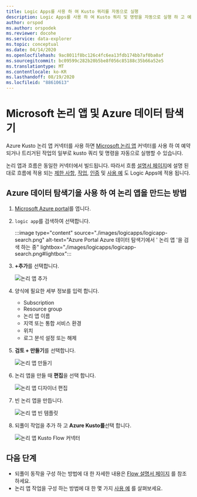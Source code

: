 ```yaml
---
title: Logic Apps를 사용 하 여 Kusto 쿼리를 자동으로 실행
description: Logic Apps를 사용 하 여 Kusto 쿼리 및 명령을 자동으로 실행 하 고 예약 하는 방법에 대해 알아봅니다.
author: orspod
ms.author: orspodek
ms.reviewer: docohe
ms.service: data-explorer
ms.topic: conceptual
ms.date: 04/14/2020
ms.openlocfilehash: 9ac8011f8bc126c4fc6ea13fdb174bb7af0ba0af
ms.sourcegitcommit: bc09599c282b20b5be8f056c85188c35b66a52e5
ms.translationtype: MT
ms.contentlocale: ko-KR
ms.lasthandoff: 08/19/2020
ms.locfileid: "88610613"
---
```

# <a name="microsoft-logic-app-and-azure-data-explorer"></a>Microsoft 논리 앱 및 Azure 데이터 탐색기

Azure Kusto 논리 앱 커넥터를 사용 하면 [Microsoft 논리 앱](https://docs.microsoft.com/azure/logic-apps/logic-apps-what-are-logic-apps) 커넥터를 사용 하 여 예약 되거나 트리거된 작업의 일부로 kusto 쿼리 및 명령을 자동으로 실행할 수 있습니다.

논리 앱과 흐름은 동일한 커넥터에서 빌드됩니다. 따라서 흐름 [설명서 페이지](flow.md)에 설명 된 대로 흐름에 적용 되는 [제한 사항](flow.md#limitations), [작업](flow.md#azure-kusto-flow-actions), [인증](flow.md#authentication) 및 [사용 예](flow.md#azure-kusto-flow-actions) 도 Logic Apps에 적용 됩니다.

## <a name="how-to-create-a-logic-app-with-azure-data-explorer"></a>Azure 데이터 탐색기을 사용 하 여 논리 앱을 만드는 방법

1. [Microsoft Azure portal](https://ms.portal.azure.com/)를 엽니다. 
1. `logic app`를 검색하여 선택합니다.

    :::image type="content" source="./images/logicapps/logicapp-search.png" alt-text="Azure Portal Azure 데이터 탐색기에서 ' 논리 앱 '을 검색 하는 중" lightbox="./images/logicapps/logicapp-search.png#lightbox":::

1. **+추가**를 선택합니다.

    ![논리 앱 추가](./Images/logicapps/logicapp-add.png)

1. 양식에 필요한 세부 정보를 입력 합니다.
    * Subscription
    * Resource group
    * 논리 앱 이름
    * 지역 또는 통합 서비스 환경
    * 위치
    * 로그 분석 설정 또는 해제
1. **검토 + 만들기**를 선택합니다.

    ![논리 앱 만들기](./Images/logicapps/logicapp-create-new.png)

1. 논리 앱을 만들 때 **편집**을 선택 합니다.

    ![논리 앱 디자이너 편집](./Images/logicapps/logicapp-editdesigner.png "logicapp-editdesigner")

1. 빈 논리 앱을 만듭니다.

    ![논리 앱 빈 템플릿](./Images/logicapps/logicapp-blanktemplate.png "logicapp-blanktemplate")

1. 되풀이 작업을 추가 하 고 **Azure Kusto를**선택 합니다.

    ![논리 앱 Kusto Flow 커넥터](./Images/logicapps/logicapp-kustoconnector.png "logicapp-kustoconnector")

## <a name="next-steps"></a>다음 단계

* 되풀이 동작을 구성 하는 방법에 대 한 자세한 내용은 [Flow 설명서 페이지](flow.md) 를 참조 하세요.
* 논리 앱 작업을 구성 하는 방법에 대 한 몇 가지 [사용 예](flow.md#azure-kusto-flow-actions) 를 살펴보세요.
